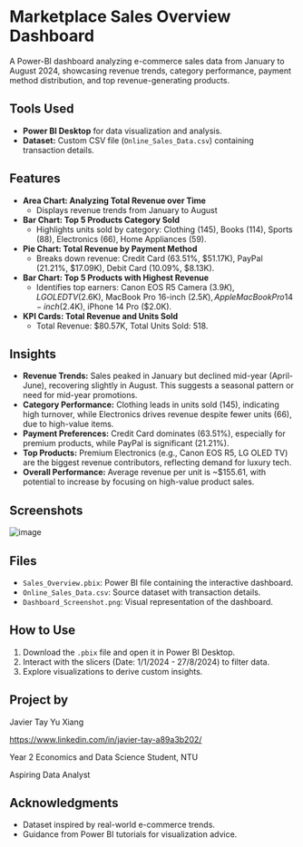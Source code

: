 # Marketplace Sales Overview Dashboard

A Power-BI dashboard analyzing e-commerce sales data from January to August 2024, showcasing revenue trends, category performance, payment method distribution, and top revenue-generating products.

## Tools Used
- **Power BI Desktop** for data visualization and analysis.
- **Dataset:** Custom CSV file (`Online_Sales_Data.csv`) containing transaction details.

## Features
- **Area Chart: Analyzing Total Revenue over Time**
  - Displays revenue trends from January to August 
- **Bar Chart: Top 5 Products Category Sold**
  - Highlights units sold by category: Clothing (145), Books (114), Sports (88), Electronics (66), Home Appliances (59).
- **Pie Chart: Total Revenue by Payment Method**
  - Breaks down revenue: Credit Card (63.51%, $51.17K), PayPal (21.21%, $17.09K), Debit Card (10.09%, $8.13K).
- **Bar Chart: Top 5 Products with Highest Revenue**
  - Identifies top earners: Canon EOS R5 Camera ($3.9K), LG OLED TV ($2.6K), MacBook Pro 16-inch ($2.5K), Apple MacBook Pro 14-inch ($2.4K), iPhone 14 Pro ($2.0K).
- **KPI Cards: Total Revenue and Units Sold**
  - Total Revenue: $80.57K, Total Units Sold: 518.

## Insights
- **Revenue Trends:** Sales peaked in January but declined mid-year (April-June), recovering slightly in August. This suggests a seasonal pattern or need for mid-year promotions.
- **Category Performance:** Clothing leads in units sold (145), indicating high turnover, while Electronics drives revenue despite fewer units (66), due to high-value items.
- **Payment Preferences:** Credit Card dominates (63.51%), especially for premium products, while PayPal is significant (21.21%).
- **Top Products:** Premium Electronics (e.g., Canon EOS R5, LG OLED TV) are the biggest revenue contributors, reflecting demand for luxury tech.
- **Overall Performance:** Average revenue per unit is ~$155.61, with potential to increase by focusing on high-value product sales.

## Screenshots
![image](https://github.com/user-attachments/assets/1d5e6068-5f5e-470d-9a3b-0daed00a1feb)

## Files
- `Sales_Overview.pbix`: Power BI file containing the interactive dashboard.
- `Online_Sales_Data.csv`: Source dataset with transaction details.
- `Dashboard_Screenshot.png`: Visual representation of the dashboard.

## How to Use
1. Download the `.pbix` file and open it in Power BI Desktop.
2. Interact with the slicers (Date: 1/1/2024 - 27/8/2024) to filter data.
3. Explore visualizations to derive custom insights.

## Project by
Javier Tay Yu Xiang

https://www.linkedin.com/in/javier-tay-a89a3b202/

Year 2 Economics and Data Science Student, NTU  

Aspiring Data Analyst

## Acknowledgments
- Dataset inspired by real-world e-commerce trends.
- Guidance from Power BI tutorials for visualization advice.


